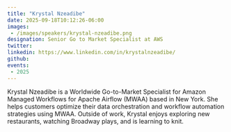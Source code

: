 ```yaml
---
title: "Krystal Nzeadibe"
date: 2025-09-18T10:12:26-06:00
images: 
 - /images/speakers/krystal-nzeadibe.png
designation: Senior Go to Market Specialist at AWS
twitter: 
linkedin: https://www.linkedin.com/in/krystalnzeadibe/
github: 
events:
 - 2025
---
```


Krystal Nzeadibe is a Worldwide Go-to-Market Specialist for Amazon Managed Workflows for Apache Airflow (MWAA) based in New York. She helps customers optimize their data orchestration and workflow automation strategies using MWAA. Outside of work, Krystal enjoys exploring new restaurants, watching Broadway plays, and is learning to knit.